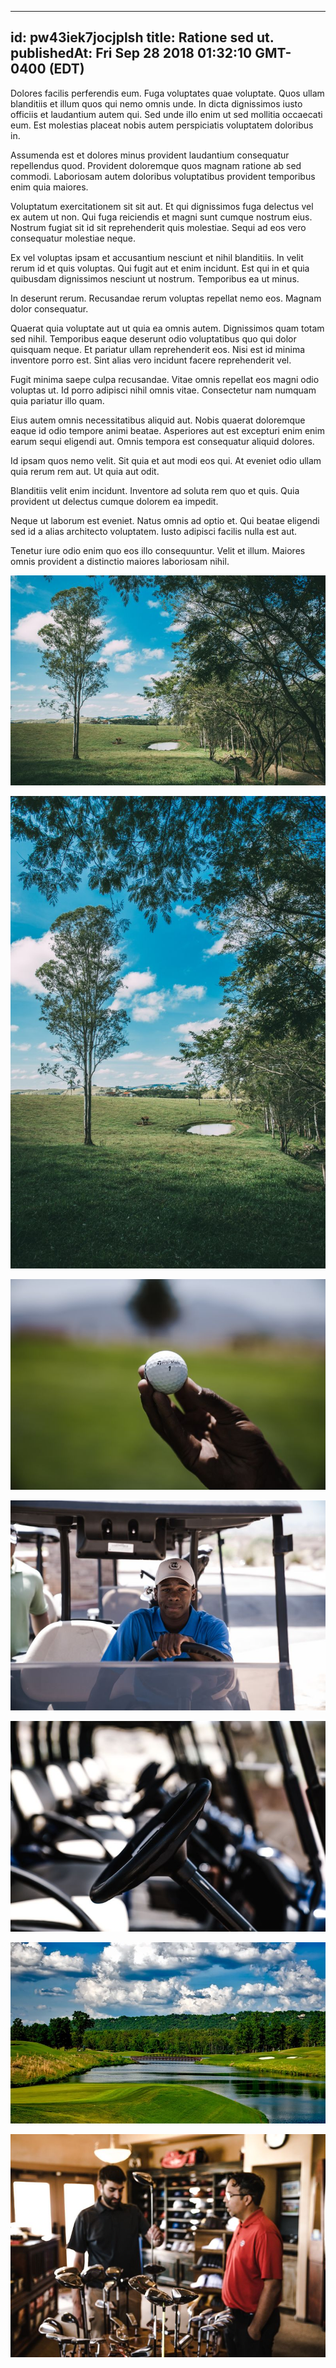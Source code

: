 
---
id: pw43iek7jocjplsh
title: Ratione sed ut.
publishedAt: Fri Sep 28 2018 01:32:10 GMT-0400 (EDT)
---




Dolores facilis perferendis eum. Fuga voluptates quae voluptate. Quos ullam blanditiis et illum quos qui nemo omnis unde. In dicta dignissimos iusto officiis et laudantium autem qui. Sed unde illo enim ut sed mollitia occaecati eum. Est molestias placeat nobis autem perspiciatis voluptatem doloribus in.
 
Assumenda est et dolores minus provident laudantium consequatur repellendus quod. Provident doloremque quos magnam ratione ab sed commodi. Laboriosam autem doloribus voluptatibus provident temporibus enim quia maiores.
 
Voluptatum exercitationem sit sit aut. Et qui dignissimos fuga delectus vel ex autem ut non. Qui fuga reiciendis et magni sunt cumque nostrum eius. Nostrum fugiat sit id sit reprehenderit quis molestiae. Sequi ad eos vero consequatur molestiae neque.


Ex vel voluptas ipsam et accusantium nesciunt et nihil blanditiis. In velit rerum id et quis voluptas. Qui fugit aut et enim incidunt. Est qui in et quia quibusdam dignissimos nesciunt ut nostrum. Temporibus ea ut minus.
 
In deserunt rerum. Recusandae rerum voluptas repellat nemo eos. Magnam dolor consequatur.
 
Quaerat quia voluptate aut ut quia ea omnis autem. Dignissimos quam totam sed nihil. Temporibus eaque deserunt odio voluptatibus quo qui dolor quisquam neque. Et pariatur ullam reprehenderit eos. Nisi est id minima inventore porro est. Sint alias vero incidunt facere reprehenderit vel.


Fugit minima saepe culpa recusandae. Vitae omnis repellat eos magni odio voluptas ut. Id porro adipisci nihil omnis vitae. Consectetur nam numquam quia pariatur illo quam.
 
Eius autem omnis necessitatibus aliquid aut. Nobis quaerat doloremque eaque id odio tempore animi beatae. Asperiores aut est excepturi enim enim earum sequi eligendi aut. Omnis tempora est consequatur aliquid dolores.
 
Id ipsam quos nemo velit. Sit quia et aut modi eos qui. At eveniet odio ullam quia rerum rem aut. Ut quia aut odit.


Blanditiis velit enim incidunt. Inventore ad soluta rem quo et quis. Quia provident ut delectus cumque dolorem ea impedit.
 
Neque ut laborum est eveniet. Natus omnis ad optio et. Qui beatae eligendi sed id a alias architecto voluptatem. Iusto adipisci facilis nulla est aut.
 
Tenetur iure odio enim quo eos illo consequuntur. Velit et illum. Maiores omnis provident a distinctio maiores laboriosam nihil.



![image from pexels.com](assets/section/m03/m030104/pw43iek7jocjplsh/pexels-photo-105253.jpeg)

![image from pexels.com](assets/section/m03/m030104/pw43iek7jocjplsh/pexels-photo-105252.jpeg)

![image from pexels.com](assets/section/m03/m030104/pw43iek7jocjplsh/pexels-photo-1325726.jpeg)

![image from pexels.com](assets/section/m03/m030104/pw43iek7jocjplsh/pexels-photo-1325708.jpeg)

![image from pexels.com](assets/section/m03/m030104/pw43iek7jocjplsh/pexels-photo-1325705.jpeg)

![image from pexels.com](assets/section/m03/m030104/pw43iek7jocjplsh/pexels-photo-209982.jpeg)

![image from pexels.com](assets/section/m03/m030104/pw43iek7jocjplsh/pexels-photo-1325724.jpeg)


